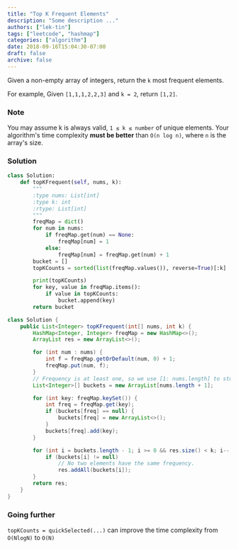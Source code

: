 ```yaml
---
title: "Top K Frequent Elements"
description: "Some description ..."
authors: ["lek-tin"]
tags: ["leetcode", "hashmap"]
categories: ["algorithm"]
date: 2018-09-16T15:04:30-07:00
draft: false
archive: false
---
```

Given a non-empty array of integers, return the `k` most frequent elements.

For example,
Given `[1,1,1,2,2,3]` and `k = 2`, return `[1,2]`.
### Note
You may assume k is always valid, `1 ≤ k ≤ number` of unique elements.
Your algorithm's time complexity **must be better** than `O(n log n)`, where `n` is the array's size.
### Solution
```python
class Solution:
    def topKFrequent(self, nums, k):
        """
        :type nums: List[int]
        :type k: int
        :rtype: List[int]
        """
        freqMap = dict()
        for num in nums:
            if freqMap.get(num) == None:
                freqMap[num] = 1
            else:
                freqMap[num] = freqMap.get(num) + 1
        bucket = []
        topKCounts = sorted(list(freqMap.values()), reverse=True)[:k]

        print(topKCounts)
        for key, value in freqMap.items():
            if value in topKCounts:
                bucket.append(key)
        return bucket
```
```java
class Solution {
    public List<Integer> topKFrequent(int[] nums, int k) {
        HashMap<Integer, Integer> freqMap = new HashMap<>();
        ArrayList res = new ArrayList<>();

        for (int num : nums) {
            int f = freqMap.getOrDefault(num, 0) + 1;
            freqMap.put(num, f);
        }
        // Frequency is at least one, so we use [1: nums.length] to store count for each num
        List<Integer>[] buckets = new ArrayList[nums.length + 1];

        for (int key: freqMap.keySet()) {
            int freq = freqMap.get(key);
            if (buckets[freq] == null) {
                buckets[freq] = new ArrayList<>();
            }
            buckets[freq].add(key);
        }

        for (int i = buckets.length - 1; i >= 0 && res.size() < k; i--) {
            if (buckets[i] != null)
                // No two elements have the same frequency.
                res.addAll(buckets[i]);
        }
        return res;
    }
}
```

### Going further
`topKCounts = quickSelected(...)` can improve the time complexity from `O(NlogN)` to `O(N)`